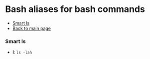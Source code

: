 # Bash aliases for bash commands #

- [Smart ls](#smart-ls)
- [Back to main page](../../README.md)

### Smart ls ###
- **l**: `ls -lah`
